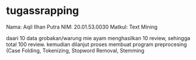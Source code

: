 # tugassrapping
Nama: Aqil Ilhan Putra
NIM: 20.01.53.0030
Matkul: Text Mining

daari 10 data grobakan/warung mie ayam menghasilkan 10 review, sehingga total 100 review. kemudian dilanjut proses membuat program preprocesing (Case Folding, Tokenizing, Stopword Removal, Stemming
